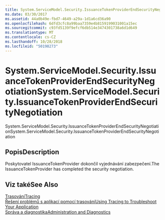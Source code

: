 ```yaml
---
title: System.ServiceModel.Security.IssuanceTokenProviderEndSecurityNegotiation
ms.date: 03/30/2017
ms.assetid: 44a0b49e-fbd7-4649-a29a-1d1a6cd36a90
ms.openlocfilehash: 6dfd3cfc8a99baa7359e4b8159199031001a15ec
ms.sourcegitcommit: c93fd5139f9efcf6db514e3474301738a6d1d649
ms.translationtype: MT
ms.contentlocale: cs-CZ
ms.lasthandoff: 10/28/2018
ms.locfileid: "50198273"
---
```

# <a name="systemservicemodelsecurityissuancetokenproviderendsecuritynegotiation"></a><span data-ttu-id="48e8c-102">System.ServiceModel.Security.IssuanceTokenProviderEndSecurityNegotiation</span><span class="sxs-lookup"><span data-stu-id="48e8c-102">System.ServiceModel.Security.IssuanceTokenProviderEndSecurityNegotiation</span></span>
<span data-ttu-id="48e8c-103">System.ServiceModel.Security.IssuanceTokenProviderEndSecurityNegotiation</span><span class="sxs-lookup"><span data-stu-id="48e8c-103">System.ServiceModel.Security.IssuanceTokenProviderEndSecurityNegotiation</span></span>  
  
## <a name="description"></a><span data-ttu-id="48e8c-104">Popis</span><span class="sxs-lookup"><span data-stu-id="48e8c-104">Description</span></span>  
 <span data-ttu-id="48e8c-105">Poskytovatel IssuanceTokenProvider dokončil vyjednávání zabezpečení.</span><span class="sxs-lookup"><span data-stu-id="48e8c-105">The IssuanceTokenProvider has completed the security negotiation.</span></span>  
  
## <a name="see-also"></a><span data-ttu-id="48e8c-106">Viz také</span><span class="sxs-lookup"><span data-stu-id="48e8c-106">See Also</span></span>  
 [<span data-ttu-id="48e8c-107">Trasování</span><span class="sxs-lookup"><span data-stu-id="48e8c-107">Tracing</span></span>](../../../../../docs/framework/wcf/diagnostics/tracing/index.md)  
 [<span data-ttu-id="48e8c-108">Řešení problémů s aplikací pomocí trasování</span><span class="sxs-lookup"><span data-stu-id="48e8c-108">Using Tracing to Troubleshoot Your Application</span></span>](../../../../../docs/framework/wcf/diagnostics/tracing/using-tracing-to-troubleshoot-your-application.md)  
 [<span data-ttu-id="48e8c-109">Správa a diagnostika</span><span class="sxs-lookup"><span data-stu-id="48e8c-109">Administration and Diagnostics</span></span>](../../../../../docs/framework/wcf/diagnostics/index.md)
